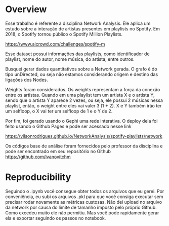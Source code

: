 # Overview
Esse trabalho é referente a disciplina Network Analysis. Ele aplica um estudo sobre a interação de artistas presentes em playlists no Spotify. Em 2018, o Spotify tornou público o Spotify Million Playlists. 

https://www.aicrowd.com/challenges/spotify-m

Esse dataset possui informações das playlists, como identificador de playlist, nome do autor, nome música, do artista, entre outros. 

Busquei gerar dados quantitativos sobre a Network gerada. O grafo é do tipo unDirected, ou seja não estamos considerando origem e destino das ligações dos Nodes. 

Weights foram considerados. Os weights representam a força da conexão entre os artistas. Quando em uma playlist tem um artista X e o artista Y, sendo que o artista Y aparece 2 vezes, ou seja, ele possui 2 músicas nessa playlist, então, o weight entre eles vai valer  3 (1 + 2). X e Y também irão ter um selfloop, o X vai ter um selfloop de 1 e o Y de 2.

Por fim, foi gerado usando o Gephi uma rede interativa. O deploy dela foi feito usando o Github Pages e pode ser acessado nesse link 

https://vilsonrodrigues.github.io/NetworkAnalysis/spotify-playlists/network

Os códigos base de análise foram fornecidos pelo professor da disciplina e pode ser encontrado em seu repositório no Github https://github.com/ivanovitchm 

# Reproducibility

Seguindo o .ipynb você consegue obter todos os arquivos que eu gerei. Por conveniência, eu subi os arquivos .pkl para que você consiga executar sem precisar rodar novamente as métricas custosas. Não dei upload no arquivo da network por causa do limite de tamanho imposto pelo próprio Github. Como excedeu muito ele não permitiu. Mas você pode rapidamente gerar ela e exportar seguindo os passos no notebook.
